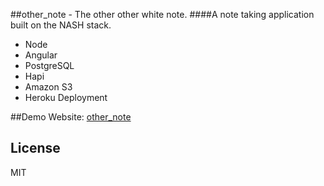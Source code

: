 [other_note]:https://ancient-bastion-2733.herokuapp.com/#/
##other_note - The other other white note.
####A note taking application built on the NASH stack. 
- Node
- Angular
- PostgreSQL
- Hapi
- Amazon S3
- Heroku Deployment

##Demo Website: [other_note]

License
----
MIT
